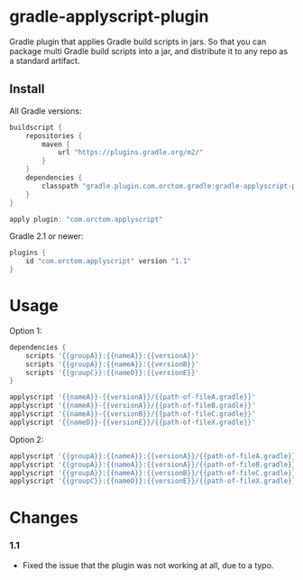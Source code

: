 # gradle-applyscript-plugin
Gradle plugin that applies Gradle build scripts in jars.
So that you can package multi Gradle build scripts into a jar, and distribute it to any repo as a standard artifact.

## Install
All Gradle versions:
```groovy
buildscript {
	repositories {
		maven {
			url "https://plugins.gradle.org/m2/"
		}
	}
	dependencies {
		classpath "gradle.plugin.com.orctom.gradle:gradle-applyscript-plugin:1.1"
	}
}

apply plugin: "com.orctom.applyscript"
```

Gradle 2.1 or newer:
```groovy
plugins {
	id "com.orctom.applyscript" version "1.1"
}
```

# Usage
Option 1:
```groovy
dependencies {
	scripts '{{groupA}}:{{nameA}}:{{versionA}}'
	scripts '{{groupA}}:{{nameA}}:{{versionB}}'
	scripts '{{groupC}}:{{nameD}}:{{versionE}}'
}

applyscript '{{nameA}}-{{versionA}}/{{path-of-fileA.gradle}}'
applyscript '{{nameA}}-{{versionA}}/{{path-of-fileB.gradle}}'
applyscript '{{nameA}}-{{versionB}}/{{path-of-fileC.gradle}}'
applyscript '{{nameD}}-{{versionE}}/{{path-of-fileX.gradle}}'
```

Option 2:
```groovy
applyscript '{{groupA}}:{{nameA}}:{{versionA}}/{{path-of-fileA.gradle}}'
applyscript '{{groupA}}:{{nameA}}:{{versionA}}/{{path-of-fileB.gradle}}'
applyscript '{{groupA}}:{{nameA}}:{{versionB}}/{{path-of-fileC.gradle}}'
applyscript '{{groupC}}:{{nameD}}:{{versionE}}/{{path-of-fileX.gradle}}'
```

# Changes

### 1.1
* Fixed the issue that the plugin was not working at all, due to a typo.